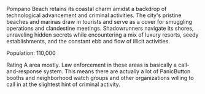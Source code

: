 Pompano Beach retains its coastal charm amidst a backdrop of technological advancement and criminal activities. The city's pristine beaches and marinas draw in tourists and serve as a cover for smuggling operations and clandestine meetings. Shadowrunners navigate its shores, unraveling hidden secrets while encountering a mix of luxury resorts, seedy establishments, and the constant ebb and flow of illicit activities.

Population: 110,000

Rating A area mostly. Law enforcement in these areas is basically a call-and-response system. This means there are actually a lot of PanicButton booths and neighborhood watch groups and other organizations willing to call in at the slightest hint of criminal activity.